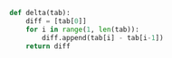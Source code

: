 ```python linenums='1'
def delta(tab):
    diff = [tab[0]]
    for i in range(1, len(tab)):
        diff.append(tab[i] - tab[i-1])
    return diff
```
